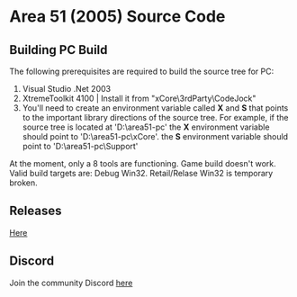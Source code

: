# Area 51 (2005) Source Code

## Building PC Build

The following prerequisites are required to build the source tree for PC:

1. Visual Studio .Net 2003
2. XtremeToolkit 4100 | Install it from "xCore\3rdParty\CodeJock"
3. You'll need to create an environment variable called **X** and **S** that points to the important library directions of the source tree. For example, if the source tree is located at 'D:\area51-pc' the **X** environment variable should point to 'D:\area51-pc\xCore'. the **S** environment variable should point to 'D:\area51-pc\Support'

At the moment, only a 8 tools are functioning. Game build doesn't work. Valid build targets are: Debug Win32. Retail/Relase Win32 is temporary broken.

## Releases

[Here](https://github.com/ProjectDreamland/area51/releases/)

## Discord

Join the community Discord [here](https://discord.gg/7gGhFSjxsq)
